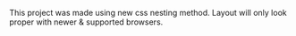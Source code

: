 This project was made using new css nesting method. Layout will only look proper with newer & supported browsers.